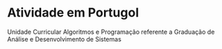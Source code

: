# Atividade em Portugol
Unidade Curricular Algoritmos e Programação referente a Graduação de Análise e Desenvolvimento de Sistemas
